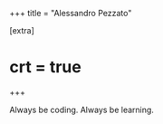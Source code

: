 +++
title = "Alessandro Pezzato"

[extra]
# crt = true
+++

<div class="hero">Always be coding. Always be learning.</div>
